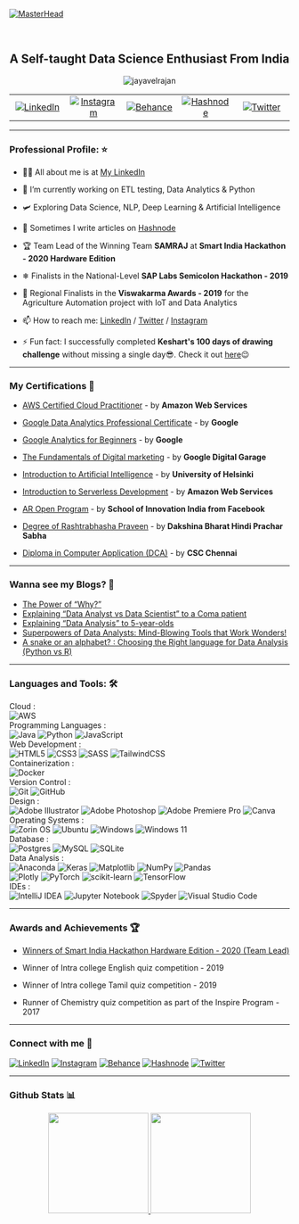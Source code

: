[![MasterHead](https://github.com/Jayavelrajan/jayavelrajan/blob/main/Banner/githubbanner.gif)](https://bio.link/jayavelr)

 <br>
<h2 align="center">A Self-taught Data Science Enthusiast From India </h2>



<p align="center"> <img src="https://komarev.com/ghpvc/?username=jayavelrajan&label=Profile%20views&color=0e75b6&style=flat" alt="jayavelrajan" /> </p>



<p align="center">

<table align="center" width="100%" border="0">
  <tr>
    <td align="center" width="20%">
      <a href="https://www.linkedin.com/in/jayavelrajan/">
        <img src="https://img.shields.io/badge/linkedin-%230077B5.svg?style=for-the-badge&logo=linkedin&logoColor=white" alt="LinkedIn">
      </a>
    </td>
    <td align="center" width="20%">
      <a href="https://instagram.com/jayavel_rajan">
        <img src="https://img.shields.io/badge/Instagram-%23E4405F.svg?style=for-the-badge&logo=Instagram&logoColor=white" alt="Instagram">
      </a>
    </td>
    <td align="center" width="20%">
      <a href="https://www.behance.net/jayavel_rajan">
        <img src="https://img.shields.io/badge/Behance-1769ff?style=for-the-badge&logo=behance&logoColor=white" alt="Behance">
      </a> 
    </td>
    <td align="center" width="20%">
      <a href="https://jvr.hashnode.dev/">
        <img src="https://img.shields.io/badge/Hashnode-2962FF?style=for-the-badge&logo=hashnode&logoColor=white" alt="Hashnode">
      </a>
    </td>
    <td align="center" width="20%">
      <a href="https://twitter.com/mjayavelrajan">
        <img src="https://img.shields.io/badge/Twitter-%231DA1F2.svg?style=for-the-badge&logo=Twitter&logoColor=white" alt="Twitter">
      </a>
    </td>
  </tr>
</table>

<!--
  <a href="https://twitter.com/mjayavelrajan" target="blank">
    <img align="center" src="https://raw.githubusercontent.com/rahuldkjain/github-profile-readme-generator/master/src/images/icons/Social/twitter.svg" alt="mjayavelrajan" height="30" width="60" />
  </a>
  <a href="https://linkedin.com/in/jayavelrajan" target="blank">
    <img align="center" src="https://img.shields.io/badge/linkedin-%230077B5.svg?style=for-the-badge&logo=linkedin&logoColor=white" alt="jayavelrajan" height="30" width="60" />
  </a>
  <a href="https://instagram.com/jayavel_rajan" target="blank">
    <img align="center" src="https://raw.githubusercontent.com/rahuldkjain/github-profile-readme-generator/master/src/images/icons/Social/instagram.svg" alt="jayavel_rajan" height="30" width="60" />
  </a>
  <a href="https://www.behance.net/jayavel_rajan" target="blank">
    <img align="center" src="https://raw.githubusercontent.com/rahuldkjain/github-profile-readme-generator/master/src/images/icons/Social/behance.svg" alt="jayavel_rajan" height="30" width="60" />
  </a>
  <a href="https://hashnode.com/jayavelrajan" target="blank">
    <img align="center" src="https://raw.githubusercontent.com/rahuldkjain/github-profile-readme-generator/master/src/images/icons/Social/hashnode.svg" alt="jayavelrajan" height="30" width="60" />
  </a>
</p>
-->
-----------------------------------------------------

### Professional Profile: :star:

- 👨‍💻 All about me is at [My LinkedIn](https://www.linkedin.com/in/jayavelrajan/)

- 🔭 I’m currently working on ETL testing, Data Analytics & Python 

- 🛩️ Exploring Data Science, NLP, Deep Learning & Artificial Intelligence 

- 📝 Sometimes I write articles on [Hashnode](https://jvr.hashnode.dev/)

- 🏆 Team Lead of the Winning Team **SAMRAJ** at **Smart India Hackathon - 2020 Hardware Edition**

- ❄ Finalists in the National-Level **SAP Labs Semicolon Hackathon - 2019**

- 🎇 Regional Finalists in the **Viswakarma Awards - 2019** for the Agriculture Automation project with IoT and Data Analytics

- 📫 How to reach me: [LinkedIn](https://www.linkedin.com/in/jayavelrajan/) / [Twitter](https://twitter.com/mjayavelrajan) / [Instagram](https://www.instagram.com/jayavel_rajan/)

- ⚡ Fun fact: I successfully completed **Keshart's 100 days of drawing challenge** without missing a single day😎. Check it out [here](https://www.instagram.com/stories/highlights/17983797086218930/)😉

-----------------------------------------------------
 

<h3 align="left">My Certifications 📜 </h3>

- [AWS Certified Cloud Practitioner](https://www.credly.com/badges/bbe69a48-e09c-4e27-bf19-cea5d9a2d5f9/public_url) - by **Amazon Web Services**

- [Google Data Analytics Professional Certificate](https://www.credly.com/badges/834888a2-739c-460d-8109-ba8d20cc6ff9/public_url) - by **Google**

- [Google Analytics for Beginners](https://drive.google.com/file/d/1tn2JZsB44o7lIazrjKnNOSfyWLZPmi9b/view) - by **Google**

- [The Fundamentals of Digital marketing](https://drive.google.com/file/d/1sF7kNDsshkF1zbcETC6wW1iwJZx4YzLZ/view) - by **Google Digital Garage**
  
- [Introduction to Artificial Intelligence](https://certificates.mooc.fi/validate/4bim9iq3aoe) - by **University of Helsinki**

- [Introduction to Serverless Development](https://drive.google.com/file/d/1gc0dqKlahq_QxYwowda7mu7A5Ys1IzUL/view) - by **Amazon Web Services**

- [AR Open Program](https://drive.google.com/file/d/1ODJrxMruDiK_K5jf_3XGeTNsl0O-5xy4/view) - by **School of Innovation India from Facebook**

- [Degree of Rashtrabhasha Praveen](https://drive.google.com/file/d/1k2tr4XLPZWlRRGQxaRulntTFw8dGam4N/view) - by **Dakshina Bharat Hindi Prachar Sabha**

- [Diploma in Computer Application (DCA)](https://drive.google.com/file/d/1U4gduyw8a6IQlSnMjB8l-mgtPOZbxniQ/view) - by **CSC Chennai**

------------------------------------------------------

<h3 align="left">Wanna see my Blogs? 📝</h3>

<!-- BLOG-POST-LIST:START -->
- [The Power of “Why?”](https://jvr.hashnode.dev/the-power-of-why)
- [Explaining “Data Analyst vs Data Scientist” to a Coma patient](https://jvr.hashnode.dev/explaining-data-analyst-vs-data-scientist-to-a-coma-patient)
- [Explaining “Data Analysis” to 5-year-olds](https://jvr.hashnode.dev/explaining-data-analysis-to-5-year-olds)
- [Superpowers of Data Analysts: Mind-Blowing Tools that Work Wonders!](https://jvr.hashnode.dev/superpowers-of-data-analysts-mind-blowing-tools-that-work-wonders)
- [A snake or an alphabet? : Choosing the Right language for Data Analysis (Python vs R)](https://jvr.hashnode.dev/a-snake-or-an-alphabet-choosing-the-right-language-for-data-analysis-python-vs-r)
<!-- BLOG-POST-LIST:END -->

 


<!-- <p align="left">
  <a href="https://twitter.com/mjayavelrajan" target="blank">
    <img align="center" src="https://raw.githubusercontent.com/rahuldkjain/github-profile-readme-generator/master/src/images/icons/Social/twitter.svg" alt="mjayavelrajan" height="30" width="60" />
  </a>
  <a href="https://linkedin.com/in/jayavelrajan" target="blank">
    <img align="center" src="https://raw.githubusercontent.com/rahuldkjain/github-profile-readme-generator/master/src/images/icons/Social/linked-in-alt.svg" alt="jayavelrajan" height="30" width="60" />
  </a>
  <a href="https://instagram.com/jayavel_rajan" target="blank">
    <img align="center" src="https://raw.githubusercontent.com/rahuldkjain/github-profile-readme-generator/master/src/images/icons/Social/instagram.svg" alt="jayavel_rajan" height="30" width="60" />
  </a>
  <a href="https://www.behance.net/jayavel_rajan" target="blank">
    <img align="center" src="https://raw.githubusercontent.com/rahuldkjain/github-profile-readme-generator/master/src/images/icons/Social/behance.svg" alt="jayavel_rajan" height="30" width="60" />
  </a>
  <a href="https://hashnode.com/jayavelrajan" target="blank">
    <img align="center" src="https://raw.githubusercontent.com/rahuldkjain/github-profile-readme-generator/master/src/images/icons/Social/hashnode.svg" alt="jayavelrajan" height="30" width="60" />
  </a>
</p> -->



<!-- <h3 align="left">Languages and Tools: 🛠 </h3>
<p align="left"> <a href="https://aws.amazon.com" target="_blank" rel="noreferrer"> <img src="https://raw.githubusercontent.com/devicons/devicon/master/icons/amazonwebservices/amazonwebservices-original-wordmark.svg" alt="aws" width="40" height="40"/> </a> <a href="https://www.w3schools.com/css/" target="_blank" rel="noreferrer"> <img src="https://raw.githubusercontent.com/devicons/devicon/master/icons/css3/css3-original-wordmark.svg" alt="css3" width="40" height="40"/> </a> <a href="https://www.docker.com/" target="_blank" rel="noreferrer"> <img src="https://raw.githubusercontent.com/devicons/devicon/master/icons/docker/docker-original-wordmark.svg" alt="docker" width="40" height="40"/> </a> <a href="https://git-scm.com/" target="_blank" rel="noreferrer"> <img src="https://www.vectorlogo.zone/logos/git-scm/git-scm-icon.svg" alt="git" width="40" height="40"/> </a> <a href="https://www.w3.org/html/" target="_blank" rel="noreferrer"> <img src="https://raw.githubusercontent.com/devicons/devicon/master/icons/html5/html5-original-wordmark.svg" alt="html5" width="40" height="40"/> </a> <a href="https://www.adobe.com/in/products/illustrator.html" target="_blank" rel="noreferrer"> <img src="https://www.vectorlogo.zone/logos/adobe_illustrator/adobe_illustrator-icon.svg" alt="illustrator" width="40" height="40"/> </a> <a href="https://www.java.com" target="_blank" rel="noreferrer"> <img src="https://raw.githubusercontent.com/devicons/devicon/master/icons/java/java-original.svg" alt="java" width="40" height="40"/> </a> <a href="https://www.linux.org/" target="_blank" rel="noreferrer"> <img src="https://raw.githubusercontent.com/devicons/devicon/master/icons/linux/linux-original.svg" alt="linux" width="40" height="40"/> </a> <a href="https://www.mysql.com/" target="_blank" rel="noreferrer"> <img src="https://raw.githubusercontent.com/devicons/devicon/master/icons/mysql/mysql-original-wordmark.svg" alt="mysql" width="40" height="40"/> </a> <a href="https://opencv.org/" target="_blank" rel="noreferrer"> <img src="https://www.vectorlogo.zone/logos/opencv/opencv-icon.svg" alt="opencv" width="40" height="40"/> </a> <a href="https://www.oracle.com/" target="_blank" rel="noreferrer"> <img src="https://raw.githubusercontent.com/devicons/devicon/master/icons/oracle/oracle-original.svg" alt="oracle" width="40" height="40"/> </a> <a href="https://pandas.pydata.org/" target="_blank" rel="noreferrer"> <img src="https://raw.githubusercontent.com/devicons/devicon/2ae2a900d2f041da66e950e4d48052658d850630/icons/pandas/pandas-original.svg" alt="pandas" width="40" height="40"/> </a> <a href="https://www.postgresql.org" target="_blank" rel="noreferrer"> <img src="https://raw.githubusercontent.com/devicons/devicon/master/icons/postgresql/postgresql-original-wordmark.svg" alt="postgresql" width="40" height="40"/> </a> <a href="https://www.python.org" target="_blank" rel="noreferrer"> <img src="https://raw.githubusercontent.com/devicons/devicon/master/icons/python/python-original.svg" alt="python" width="40" height="40"/> </a> <a href="https://pytorch.org/" target="_blank" rel="noreferrer"> <img src="https://www.vectorlogo.zone/logos/pytorch/pytorch-icon.svg" alt="pytorch" width="40" height="40"/> </a> <a href="https://scikit-learn.org/" target="_blank" rel="noreferrer"> <img src="https://upload.wikimedia.org/wikipedia/commons/0/05/Scikit_learn_logo_small.svg" alt="scikit_learn" width="40" height="40"/> </a> <a href="https://seaborn.pydata.org/" target="_blank" rel="noreferrer"> <img src="https://seaborn.pydata.org/_images/logo-mark-lightbg.svg" alt="seaborn" width="40" height="40"/> </a> <a href="https://www.tensorflow.org" target="_blank" rel="noreferrer"> <img src="https://www.vectorlogo.zone/logos/tensorflow/tensorflow-icon.svg" alt="tensorflow" width="40" height="40"/> </a> </p> -->

-----------------------------------------------------

<h3 align="left">Languages and Tools: 🛠 </h3>

Cloud : <br>
![AWS](https://img.shields.io/badge/AWS-%23FF9900.svg?style=for-the-badge&logo=amazon-aws&logoColor=white)<br>
Programming Languages : <br>
![Java](https://img.shields.io/badge/java-%23ED8B00.svg?style=for-the-badge&logo=openjdk&logoColor=white)
![Python](https://img.shields.io/badge/python-3670A0?style=for-the-badge&logo=python&logoColor=ffdd54)
![JavaScript](https://img.shields.io/badge/javascript-%23323330.svg?style=for-the-badge&logo=javascript&logoColor=%23F7DF1E) <br>
Web Development : <br>
![HTML5](https://img.shields.io/badge/html5-%23E34F26.svg?style=for-the-badge&logo=html5&logoColor=white)
![CSS3](https://img.shields.io/badge/css3-%231572B6.svg?style=for-the-badge&logo=css3&logoColor=white)
![SASS](https://img.shields.io/badge/SASS-hotpink.svg?style=for-the-badge&logo=SASS&logoColor=white)
![TailwindCSS](https://img.shields.io/badge/tailwindcss-%2338B2AC.svg?style=for-the-badge&logo=tailwind-css&logoColor=white) <br>
Containerization : <br>
![Docker](https://img.shields.io/badge/docker-%230db7ed.svg?style=for-the-badge&logo=docker&logoColor=white) <br>
Version Control : <br>
![Git](https://img.shields.io/badge/git-%23F05033.svg?style=for-the-badge&logo=git&logoColor=white)
![GitHub](https://img.shields.io/badge/github-%23121011.svg?style=for-the-badge&logo=github&logoColor=white) <br>
Design : <br>
![Adobe Illustrator](https://img.shields.io/badge/adobe%20illustrator-%23FF9A00.svg?style=for-the-badge&logo=adobe%20illustrator&logoColor=white)
![Adobe Photoshop](https://img.shields.io/badge/adobe%20photoshop-%2331A8FF.svg?style=for-the-badge&logo=adobe%20photoshop&logoColor=white)
![Adobe Premiere Pro](https://img.shields.io/badge/Adobe%20Premiere%20Pro-9999FF.svg?style=for-the-badge&logo=Adobe%20Premiere%20Pro&logoColor=white)
![Canva](https://img.shields.io/badge/Canva-%2300C4CC.svg?style=for-the-badge&logo=Canva&logoColor=white) <br>
Operating Systems : <br>
![Zorin OS](https://img.shields.io/badge/-Zorin%20OS-%2310AAEB?style=for-the-badge&logo=zorin&logoColor=white)
![Ubuntu](https://img.shields.io/badge/Ubuntu-E95420?style=for-the-badge&logo=ubuntu&logoColor=white)
![Windows](https://img.shields.io/badge/Windows-0078D6?style=for-the-badge&logo=windows&logoColor=white)
![Windows 11](https://img.shields.io/badge/Windows%2011-%230079d5.svg?style=for-the-badge&logo=Windows%2011&logoColor=white) <br>
Database : <br>
![Postgres](https://img.shields.io/badge/postgres-%23316192.svg?style=for-the-badge&logo=postgresql&logoColor=white)
![MySQL](https://img.shields.io/badge/mysql-%2300f.svg?style=for-the-badge&logo=mysql&logoColor=white)
![SQLite](https://img.shields.io/badge/sqlite-%2307405e.svg?style=for-the-badge&logo=sqlite&logoColor=white) <br>
Data Analysis : <br>
![Anaconda](https://img.shields.io/badge/Anaconda-%2344A833.svg?style=for-the-badge&logo=anaconda&logoColor=white)
![Keras](https://img.shields.io/badge/Keras-%23D00000.svg?style=for-the-badge&logo=Keras&logoColor=white)
![Matplotlib](https://img.shields.io/badge/Matplotlib-%23ffffff.svg?style=for-the-badge&logo=Matplotlib&logoColor=black)
![NumPy](https://img.shields.io/badge/numpy-%23013243.svg?style=for-the-badge&logo=numpy&logoColor=white)
![Pandas](https://img.shields.io/badge/pandas-%23150458.svg?style=for-the-badge&logo=pandas&logoColor=white) <br>
![Plotly](https://img.shields.io/badge/Plotly-%233F4F75.svg?style=for-the-badge&logo=plotly&logoColor=white)
![PyTorch](https://img.shields.io/badge/PyTorch-%23EE4C2C.svg?style=for-the-badge&logo=PyTorch&logoColor=white)
![scikit-learn](https://img.shields.io/badge/scikit--learn-%23F7931E.svg?style=for-the-badge&logo=scikit-learn&logoColor=white)
![TensorFlow](https://img.shields.io/badge/TensorFlow-%23FF6F00.svg?style=for-the-badge&logo=TensorFlow&logoColor=white) <br>
IDEs : <br>
![IntelliJ IDEA](https://img.shields.io/badge/IntelliJIDEA-000000.svg?style=for-the-badge&logo=intellij-idea&logoColor=white)
![Jupyter Notebook](https://img.shields.io/badge/jupyter-%23FA0F00.svg?style=for-the-badge&logo=jupyter&logoColor=white)
![Spyder](https://img.shields.io/badge/Spyder-838485?style=for-the-badge&logo=spyder%20ide&logoColor=maroon)
![Visual Studio Code](https://img.shields.io/badge/Visual%20Studio%20Code-0078d7.svg?style=for-the-badge&logo=visual-studio-code&logoColor=white)


-----------------------------------------------------


<h3 align="left">Awards and Achievements 🏆 </h3>

- [Winners of Smart India Hackathon Hardware Edition - 2020 (Team Lead)](https://drive.google.com/file/d/1HawJ28b0uGeEE6O1jndid57_wl6yYRkq/view)
  
- Winner of Intra college English quiz competition - 2019

- Winner of Intra college Tamil quiz competition - 2019

- Runner of Chemistry quiz competition as part of the Inspire Program - 2017

-----------------------------------------------------

<h3 align="left">Connect with me 🤝</h3>

[![LinkedIn](https://img.shields.io/badge/linkedin-%230077B5.svg?style=for-the-badge&logo=linkedin&logoColor=white)](https://www.linkedin.com/in/jayavelrajan/)
[![Instagram](https://img.shields.io/badge/Instagram-%23E4405F.svg?style=for-the-badge&logo=Instagram&logoColor=white)](https://instagram.com/jayavel_rajan)
[![Behance](https://img.shields.io/badge/Behance-1769ff?style=for-the-badge&logo=behance&logoColor=white)](https://www.behance.net/jayavel_rajan)
[![Hashnode](https://img.shields.io/badge/Hashnode-2962FF?style=for-the-badge&logo=hashnode&logoColor=white)](https://jvr.hashnode.dev/)
[![Twitter](https://img.shields.io/badge/Twitter-%231DA1F2.svg?style=for-the-badge&logo=Twitter&logoColor=white)](https://twitter.com/mjayavelrajan)

-----------------------------------------------------

    
<h3 align="left">Github Stats 📊 </h3>


<p align="center">
<a href="https://github.com/jayavelrajan">
  <img height="180em" src="https://github-readme-stats-eight-theta.vercel.app/api?username=jayavelrajan&show_icons=true&theme=algolia&include_all_commits=true&count_private=true"/>
  <img height="180em" src="https://github-readme-stats-eight-theta.vercel.app/api/top-langs/?username=jayavelrajan&layout=compact&langs_count=8&theme=algolia&include_all_commits=true&count_private=true"/>
</a>
</p>
<!--
[![jayavel's GitHub stats](https://github-readme-streak-stats.herokuapp.com/?user=jayavelrajan&)](https://github.com/jayavelrajan)
-->
    

<br >
</details>

